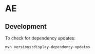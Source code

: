 # AE

## Development

To check for dependency updates:

    mvn versions:display-dependency-updates

